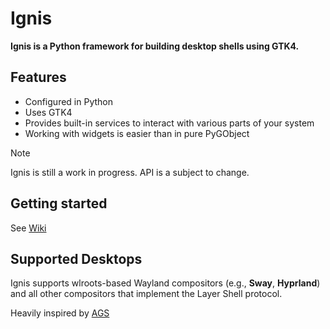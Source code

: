 # Ignis

__Ignis is a Python framework for building desktop shells using GTK4.__

## Features
- Configured in Python
- Uses GTK4
- Provides built-in services to interact with various parts of your system
- Working with widgets is easier than in pure PyGObject

> [!NOTE]
> Ignis is still a work in progress.
> API is a subject to change.

## Getting started
See [Wiki](https://linkfrg.github.io/ignis/index.html)

## Supported Desktops
Ignis supports wlroots-based Wayland compositors (e.g., __Sway__, __Hyprland__) and all other compositors that implement the Layer Shell protocol.


Heavily inspired by [AGS](https://github.com/aylur/ags)

